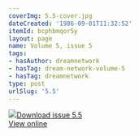 ```yaml
---
coverImg: 5.5-cover.jpg
dateCreated: '1986-09-01T11:32:52'
itemId: bcphbmqor5y
layout: page
name: Volume 5, issue 5
tags:
- hasAuthor: dreamnetwork
- hasTag: dream-network-volume-5
- hasTag: dreamnetwork
type: post
urlSlug: '5.5'
---
```

<img class="card-journal-img" src="../images/5.5-rect.jpg"/><a href="../files/pdfs/Volume_5/5.5-Dream-Network-Bulletin_Volume-5-Number-5.pdf" download="">Download issue 5.5</a><br><a href="../files/pdfs/Volume_5/5.5-Dream-Network-Bulletin_Volume-5-Number-5.pdf">View online</a>